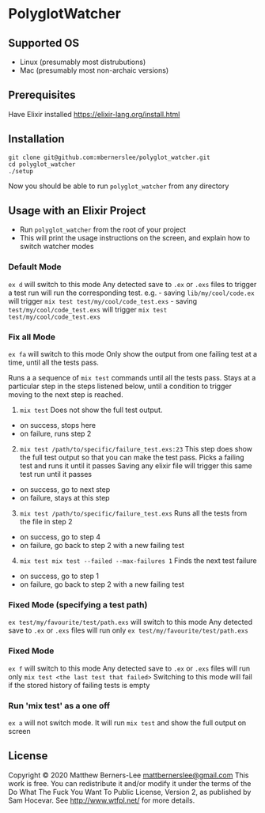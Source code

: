 # PolyglotWatcher

## Supported OS
  - Linux (presumably most distrubutions)
  - Mac (presumably most non-archaic versions)

## Prerequisites
  Have Elixir installed
  https://elixir-lang.org/install.html

## Installation
```
git clone git@github.com:mbernerslee/polyglot_watcher.git
cd polyglot_watcher
./setup
```

Now you should be able to run `polyglot_watcher` from any directory

## Usage with an Elixir Project
- Run `polyglot_watcher` from the root of your project
- This will print the usage instructions on the screen, and explain how to switch watcher modes

### Default Mode
`ex d` will switch to this mode
Any detected save to `.ex` or `.exs` files to trigger a test run will run the corresponding test. e.g.
    - saving `lib/my/cool/code.ex` will trigger `mix test test/my/cool/code_test.exs`
    - saving `test/my/cool/code_test.exs` will trigger `mix test test/my/cool/code_test.exs`

### Fix all Mode
`ex fa` will switch to this mode
Only show the output from one failing test at a time, until all the tests pass.

Runs a a sequence of `mix test` commands until all the tests pass.
Stays at a particular step in the steps listened below, until a condition to trigger moving to the next step is reached.

1. `mix test`
Does not show the full test output.
  - on success, stops here
  - on failure, runs step 2
2. `mix test /path/to/specific/failure_test.exs:23`
This step does show the full test output so that you can make the test pass.
Picks a failing test and runs it until it passes
Saving any elixir file will trigger this same test run until it passes
  - on success, go to next step
  - on failure, stays at this step
3. `mix test /path/to/specific/failure_test.exs`
Runs all the tests from the file in step 2
  - on success, go to step 4
  - on failure, go back to step 2 with a new failing test
4. `mix test mix test --failed --max-failures 1`
Finds the next test failure
  - on success, go to step 1
  - on failure, go back to step 2 with a new failing test

### Fixed Mode (specifying a test path)
`ex test/my/favourite/test/path.exs` will switch to this mode
Any detected save to `.ex` or `.exs` files will run only `ex test/my/favourite/test/path.exs`

### Fixed Mode
`ex f` will switch to this mode
Any detected save to `.ex` or `.exs` files will run only `mix test <the last test that failed>`
Switching to this mode will fail if the stored history of failing tests is empty

### Run 'mix test' as a one off
`ex a` will not switch mode.
It will run `mix test` and show the full output on screen

## License
Copyright © 2020 Matthew Berners-Lee mattbernerslee@gmail.com
This work is free. You can redistribute it and/or modify it under the
terms of the Do What The Fuck You Want To Public License, Version 2,
as published by Sam Hocevar. See http://www.wtfpl.net/ for more details.
